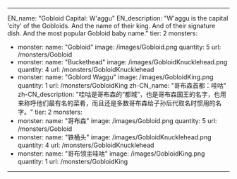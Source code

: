 ---

EN_name: "Gobloid Capital: W'aggu"
EN_description: "W'aggu is the capital 'city' of the Gobloids. And the name of their king. And of their signature dish. And the most popular Gobloid baby name."
tier: 2
monsters:
  - monster:
    name: "Gobloid"
    image: /images/Gobloid.png
    quantity: 5
    url: /monsters/Gobloid
  - monster:
    name: "Buckethead"
    image: /images/GobloidKnucklehead.png
    quantity: 4
    url: /monsters/GobloidKnucklehead
  - monster:
    name: "Goblord Waggu"
    image: /images/GobloidKing.png
    quantity: 1
    url: /monsters/GobloidKing
zh-CN_name: "哥布森首都：哇咕"
zh-CN_description: "哇咕是哥布森的“都城”，也是哥布森国王的名字，也用来称呼他们最有名的菜肴，而且还是多数哥布森给子孙后代取名时惯用的名字。"
tier: 2
monsters:
  - monster:
    name: "哥布森"
    image: /images/Gobloid.png
    quantity: 5
    url: /monsters/Gobloid
  - monster:
    name: "铁桶头"
    image: /images/GobloidKnucklehead.png
    quantity: 4
    url: /monsters/GobloidKnucklehead
  - monster:
    name: "哥布领主哇咕"
    image: /images/GobloidKing.png
    quantity: 1
    url: /monsters/GobloidKing
---